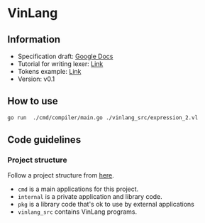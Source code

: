 # VinLang

## Information

- Specification
  draft: [Google Docs](https://docs.google.com/document/d/1xPEmMNa3Uk88ojS0cZ2JavUKcekrdJztDJ9aVXjb9jc/edit#)
- Tutorial for writing lexer: [Link](https://www.aaronraff.dev/blog/how-to-write-a-lexer-in-go)
- Tokens
  example: [Link](https://softwareengineering.stackexchange.com/questions/328636/what-should-be-the-datatype-of-the-tokens-a-lexer-returns-to-its-parser)
- Version: v0.1

## How to use

```bash
go run  ./cmd/compiler/main.go ./vinlang_src/expression_2.vl
```

## Code guidelines

### Project structure

Follow a project structure from [here](https://github.com/golang-standards/project-layout).

- `cmd` is a main applications for this project.
- `internal` is a private application and library code.
- `pkg` is a library code that's ok to use by external applications
- `vinlang_src` contains VinLang programs.

